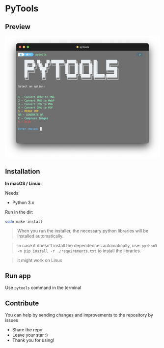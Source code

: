 # PyTools

## Preview

![](./.assets/term.png)

## Installation

**In macOS / Linux:**

Needs:

-   Python 3.x

Run in the dir:

```bash
sudo make install
```

> When you run the installer, the necessary python libraries will be installed automatically.

> In case it doesn't install the dependences automatically, use: `python3 -m pip install -r ./requirements.txt` to install the libraries

> it might work on Linux

## Run app

Use `pytools` command in the terminal

## Contribute

You can help by sending changes and improvements to the repository by issues

-   Share the repo
-   Leave your star :)
-   Thank you for using!
